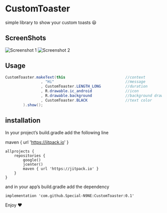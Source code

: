 # CustomToaster
simple library to show your custom toasts :smiley:

## ScreenShots

![Screenshot 1](https://github.com/amirhossein-bigdeli/CustomToaster/blob/master/Screenshot1.png)
![Screenshot 2](https://github.com/amirhossein-bigdeli/CustomToaster/blob/master/Screenshot2.png)

## Usage 

```java
CustomToaster.makeText(this                           //context
                , "Hi"                                //message
                , CustomToaster.LENGTH_LONG           //duration
                , R.drawable.ic_android               //icon
                , R.drawable.background               //background drawable
                , CustomToaster.BLACK                 //text color 
        ).show();
```
## installation

In your project’s build.gradle add the following line

maven { url 'https://jitpack.io' }

```
allprojects {
    repositories {
        google()
        jcenter()
        maven { url 'https://jitpack.io' }
    }
}
```
and in your app’s build.gradle add the dependency
```
implementation 'com.github.Special-N9NE:CustomToaster:0.1'
```
Enjoy :heart:
